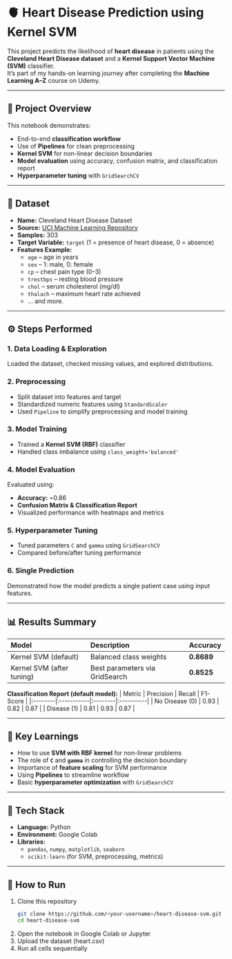 # 🫀 Heart Disease Prediction using Kernel SVM

This project predicts the likelihood of **heart disease** in patients using the **Cleveland Heart Disease dataset** and a **Kernel Support Vector Machine (SVM)** classifier.  
It’s part of my hands-on learning journey after completing the **Machine Learning A–Z** course on Udemy.

---

## 📘 Project Overview

This notebook demonstrates:
- End-to-end **classification workflow**
- Use of **Pipelines** for clean preprocessing
- **Kernel SVM** for non-linear decision boundaries
- **Model evaluation** using accuracy, confusion matrix, and classification report
- **Hyperparameter tuning** with `GridSearchCV`

---

## 🧩 Dataset

- **Name:** Cleveland Heart Disease Dataset  
- **Source:** [UCI Machine Learning Repository](https://archive.ics.uci.edu/dataset/45/heart+disease)  
- **Samples:** 303  
- **Target Variable:** `target` (1 = presence of heart disease, 0 = absence)  
- **Features Example:**
  - `age` – age in years  
  - `sex` – 1: male, 0: female  
  - `cp` – chest pain type (0–3)  
  - `trestbps` – resting blood pressure  
  - `chol` – serum cholesterol (mg/dl)  
  - `thalach` – maximum heart rate achieved  
  - … and more.

---

## ⚙️ Steps Performed

### **1. Data Loading & Exploration**
Loaded the dataset, checked missing values, and explored distributions.

### **2. Preprocessing**
- Split dataset into features and target  
- Standardized numeric features using `StandardScaler`  
- Used `Pipeline` to simplify preprocessing and model training

### **3. Model Training**
- Trained a **Kernel SVM (RBF)** classifier  
- Handled class imbalance using `class_weight='balanced'`

### **4. Model Evaluation**
Evaluated using:
- **Accuracy:** ~0.86  
- **Confusion Matrix & Classification Report**
- Visualized performance with heatmaps and metrics

### **5. Hyperparameter Tuning**
- Tuned parameters `C` and `gamma` using `GridSearchCV`
- Compared before/after tuning performance

### **6. Single Prediction**
Demonstrated how the model predicts a single patient case using input features.

---

## 📊 Results Summary

| Model | Description | Accuracy |
|:------|:-------------|:---------|
| Kernel SVM (default) | Balanced class weights | **0.8689** |
| Kernel SVM (after tuning) | Best parameters via GridSearch | **0.8525** |


**Classification Report (default model):**
| Metric | Precision | Recall | F1-Score |
|:--------|:-----------|:--------|:----------|
| No Disease (0) | 0.93 | 0.82 | 0.87 |
| Disease (1) | 0.81 | 0.93 | 0.87 |

---

## 🧠 Key Learnings

- How to use **SVM with RBF kernel** for non-linear problems  
- The role of **`C`** and **`gamma`** in controlling the decision boundary  
- Importance of **feature scaling** for SVM performance  
- Using **Pipelines** to streamline workflow  
- Basic **hyperparameter optimization** with `GridSearchCV`

---

## 🧰 Tech Stack

- **Language:** Python 
- **Environment:** Google Colab  
- **Libraries:**  
  - `pandas`, `numpy`, `matplotlib`, `seaborn`  
  - `scikit-learn` (for SVM, preprocessing, metrics)

---

## 🚀 How to Run

1. Clone this repository  
   ```bash
   git clone https://github.com/<your-username>/heart-disease-svm.git
   cd heart-disease-svm
2. Open the notebook in Google Colab or Jupyter
3. Upload the dataset (heart.csv)
4. Run all cells sequentially
